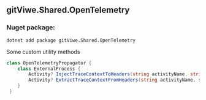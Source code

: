 ## gitViwe.Shared.OpenTelemetry

### Nuget package:
```
dotnet add package gitViwe.Shared.OpenTelemetry 
```

Some custom utility methods
```csharp
class OpenTelemetryPropagator {
    class ExternalProcess {
        Activity? InjectTraceContextToHeaders(string activityName, string eventName, IDictionary<string, object> headers);
        Activity? ExtractTraceContextFromHeaders(string activityName, string eventName, IEnumerable<KeyValuePair<string, object>> headers);
    }
 }
```